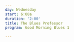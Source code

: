 ```yaml
---
day: Wednesday
start: 6:00a
duration: '2:00'
title: The Blues Professor
program: Good Morning Blues 1

---
```

